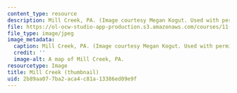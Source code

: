 ```yaml
---
content_type: resource
description: Mill Creek, PA. (Image courtesy Megan Kogut. Used with permission.)
file: https://ol-ocw-studio-app-production.s3.amazonaws.com/courses/11-948-power-of-place-media-technology-youth-and-city-design-and-development-spring-2001/2b89aa077ba2aca4c81a13386ed09e9f_11-948s01-th.jpg
file_type: image/jpeg
image_metadata:
  caption: Mill Creek, PA. (Image courtesy Megan Kogut. Used with permission.)
  credit: ''
  image-alt: A map of Mill Creek, PA.
resourcetype: Image
title: Mill Creek (thumbnail)
uid: 2b89aa07-7ba2-aca4-c81a-13386ed09e9f
---
```


